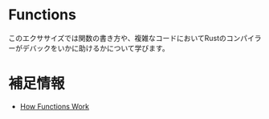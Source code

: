 # Functions

このエクササイズでは関数の書き方や、複雑なコードにおいてRustのコンパイラーがデバックをいかに助けるかについて学びます。

# 補足情報

- [How Functions Work](https://doc.rust-jp.rs/book-ja/ch03-03-how-functions-work.html)
